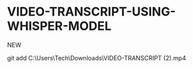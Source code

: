 # VIDEO-TRANSCRIPT-USING-WHISPER-MODEL
NEW

git add C:\Users\Tech\Downloads\VIDEO-TRANSCRIPT (2).mp4

